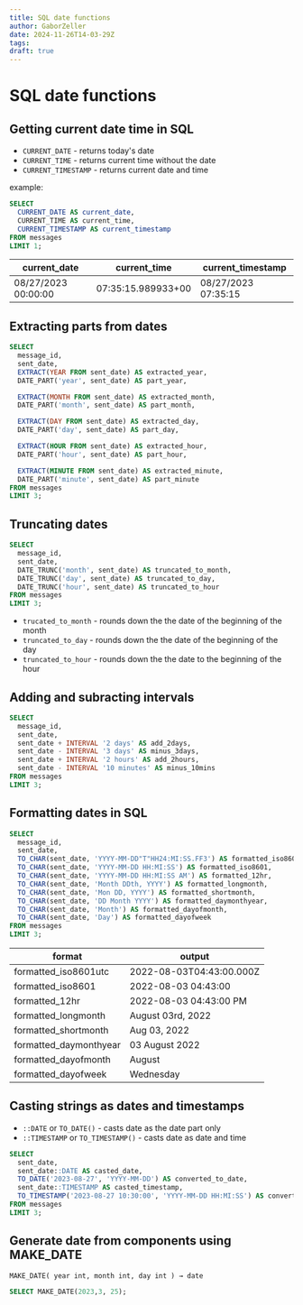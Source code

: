 ```yaml
---
title: SQL date functions
author: GaborZeller
date: 2024-11-26T14-03-29Z
tags:
draft: true
---
```


# SQL date functions

## Getting current date time in SQL

- `CURRENT_DATE` - returns today's date
- `CURRENT_TIME` - returns current time without the date
- `CURRENT_TIMESTAMP` - returns current date and time

example:

```sql
SELECT 
  CURRENT_DATE AS current_date,
  CURRENT_TIME AS current_time,
  CURRENT_TIMESTAMP AS current_timestamp
FROM messages
LIMIT 1;
```

| current_date    | current_time | current_timestamp |
| --------------- | ------------ | ----------------- |
| 08/27/2023 00:00:00  | 07:35:15.989933+00 | 08/27/2023 07:35:15 |

## Extracting parts from dates

```sql
SELECT 
  message_id, 
  sent_date,
  EXTRACT(YEAR FROM sent_date) AS extracted_year,
  DATE_PART('year', sent_date) AS part_year,

  EXTRACT(MONTH FROM sent_date) AS extracted_month,
  DATE_PART('month', sent_date) AS part_month,

  EXTRACT(DAY FROM sent_date) AS extracted_day,
  DATE_PART('day', sent_date) AS part_day,

  EXTRACT(HOUR FROM sent_date) AS extracted_hour,
  DATE_PART('hour', sent_date) AS part_hour,

  EXTRACT(MINUTE FROM sent_date) AS extracted_minute,
  DATE_PART('minute', sent_date) AS part_minute
FROM messages
LIMIT 3;
```

## Truncating dates

```sql
SELECT 
  message_id,
  sent_date,
  DATE_TRUNC('month', sent_date) AS truncated_to_month,
  DATE_TRUNC('day', sent_date) AS truncated_to_day,
  DATE_TRUNC('hour', sent_date) AS truncated_to_hour  
FROM messages
LIMIT 3;
```

- `trucated_to_month` - rounds down the the date of the beginning of the month
- `truncated_to_day` - rounds down the the date of the beginning of the day
- `truncated_to_hour` - rounds down the the date to the beginning of the hour

## Adding and subracting intervals

```sql
SELECT 
  message_id,
  sent_date,
  sent_date + INTERVAL '2 days' AS add_2days,
  sent_date - INTERVAL '3 days' AS minus_3days,
  sent_date + INTERVAL '2 hours' AS add_2hours,
  sent_date - INTERVAL '10 minutes' AS minus_10mins
FROM messages
LIMIT 3;
```

## Formatting dates in SQL

```sql
SELECT 
  message_id,
  sent_date,
  TO_CHAR(sent_date, 'YYYY-MM-DD"T"HH24:MI:SS.FF3') AS formatted_iso8601utc,
  TO_CHAR(sent_date, 'YYYY-MM-DD HH:MI:SS') AS formatted_iso8601,
  TO_CHAR(sent_date, 'YYYY-MM-DD HH:MI:SS AM') AS formatted_12hr,
  TO_CHAR(sent_date, 'Month DDth, YYYY') AS formatted_longmonth,
  TO_CHAR(sent_date, 'Mon DD, YYYY') AS formatted_shortmonth,
  TO_CHAR(sent_date, 'DD Month YYYY') AS formatted_daymonthyear,
  TO_CHAR(sent_date, 'Month') AS formatted_dayofmonth,
  TO_CHAR(sent_date, 'Day') AS formatted_dayofweek
FROM messages
LIMIT 3;
```

| format            | output              |
| ----------------- | ------------------- |
| formatted_iso8601utc | 2022-08-03T04:43:00.000Z |
| formatted_iso8601 | 2022-08-03 04:43:00 |
| formatted_12hr | 2022-08-03 04:43:00 PM | 
| formatted_longmonth | August 03rd, 2022 |
| formatted_shortmonth | Aug 03, 2022 |
| formatted_daymonthyear | 03 August 2022 |
| formatted_dayofmonth | August |
| formatted_dayofweek | Wednesday | 

## Casting strings as dates and timestamps

- `::DATE` or `TO_DATE()` - casts date as the date part only
- `::TIMESTAMP` or `TO_TIMESTAMP()` - casts date as date and time

```sql
SELECT 
  sent_date,
  sent_date::DATE AS casted_date,
  TO_DATE('2023-08-27', 'YYYY-MM-DD') AS converted_to_date,
  sent_date::TIMESTAMP AS casted_timestamp,
  TO_TIMESTAMP('2023-08-27 10:30:00', 'YYYY-MM-DD HH:MI:SS') AS converted_to_timestamp
FROM messages
LIMIT 3;
```

## Generate date from components using MAKE_DATE

```
MAKE_DATE( year int, month int, day int ) → date
```

```sql
SELECT MAKE_DATE(2023,3, 25);
```
